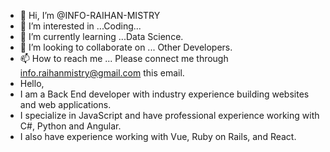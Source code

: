 - 👋 Hi, I’m @INFO-RAIHAN-MISTRY
- 👀 I’m interested in ...Coding...
- 🌱 I’m currently learning ...Data Science.
- 💞️ I’m looking to collaborate on ... Other Developers.
- 📫 How to reach me ... Please connect me through info.raihanmistry@gmail.com this email.
- Hello, 
- I am a Back End developer with industry experience building websites and web applications.
- I specialize in JavaScript and have professional experience working with C#, Python and Angular.
- I also have experience working with Vue, Ruby on Rails, and React.

<!---
INFO-RAIHAN-MISTRY/INFO-RAIHAN-MISTRY is a ✨ special ✨ repository because its `README.md` (this file) appears on your GitHub profile.
You can click the Preview link to take a look at your changes.
--->

